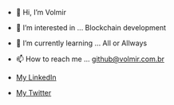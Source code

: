 - 👋 Hi, I’m Volmir
- 👀 I’m interested in ... Blockchain development
- 🌱 I’m currently learning ... All or Allways

- 📫 How to reach me ... github@volmir.com.br
- [My LinkedIn](https://www.linkedin.com/in/volmirls/)
- [My Twitter](https://twitter.com/volmir)
<!---
voumir/voumir is a ✨ special ✨ repository because its `README.md` (this file) appears on your GitHub profile.
You can click the Preview link to take a look at your changes.
--->
